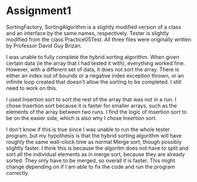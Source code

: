 # Assignment1

SortingFactory, SortingAlgorithm is a slightly modified version of a class and an interface by the same names, respectively.
Tester is slightly modified from the class Practice05Test. All three files were originally written by Professor David Guy Brizan.

I was unable to fully complete the hybrid sorting algorithm. When given certain data (ie the array that I had tested it with),
everything worked fine. However, with a different set of data, it does not sort the array. There is either an index out of bounds
or a negative index exception thrown, or an infinite loop created that doesn't allow the sorting to be completed. I still need to work on this.

I used Insertion sort to sort the rest of the array that was not in a run. I chose Insertion sort because it is faster for smaller arrays,
such as the elements of the array between two runs. I find the logic of Insertion sort to be on the easier side, which is also why I chose Insertion sort.

I don't know if this is true since I was unable to run the whole tester program, but my hypothesis is that the hybrid sorting algorithm
will have roughly the same wall-clock time as normal Merge sort, though possibly slightly faster. I think this is because the algoritm does
not have to split and sort all the individual elements as in merge sort, because they are already sorted. They only have to be merged, so overall
it is faster. This might change depending on if I am able to fix the code and run the program correctly.